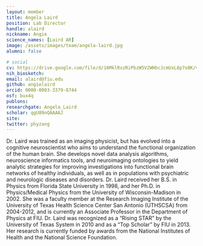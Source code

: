 ```yaml
---
layout: member
title: Angela Laird
position: Lab Director
handle: alaird
nickname: Angie
science_names: [Laird AR]
image: /assets/images/team/angela-laird.jpg
alumni: false

# social
cv: https://drive.google.com/file/d/16MklRxzRiPbzW5V2WHbcJcmUxL8p7o8K/view?usp=sharing
nih_biosketch: 
email: alaird@fiu.edu
github: angielaird
orcid: 0000-0003-3379-8744
osf: bux4q
publons:
researchgate: Angela_Laird
scholar: qgU89nQAAAAJ
site:
twitter: phyzang
---
```


Dr. Laird was trained as an imaging physicist, but has evolved into a cognitive neuroscientist who aims to understand the functional organization of the human brain. She develops novel data analysis algorithms, neuroscience informatics tools, and neuroimaging ontologies to yield analytic strategies for improving investigations into functional brain networks of healthy individuals, as well as in populations with psychiatric and neurologic diseases and disorders. Dr. Laird received her B.S. in Physics from Florida State University in 1998, and her Ph.D. in Physics/Medical Physics from the University of Wisconsin-Madison in 2002. She was a faculty member at the Research Imaging Institute of the University of Texas Health Science Center San Antonio (UTHSCSA) from 2004-2012, and is currently an Associate Professor in the Department of Physics at FIU. Dr. Laird was recognized as a “Rising STAR” by the University of Texas System in 2010 and as a “Top Scholar” by FIU in 2013. Her research is currently funded by awards from the National Institutes of Health and the National Science Foundation.
